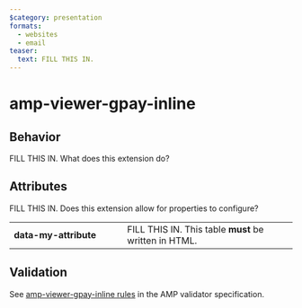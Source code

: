 ```yaml
---
$category: presentation
formats:
  - websites
  - email
teaser:
  text: FILL THIS IN.
---
```


<!--
Copyright 2019 The AMP HTML Authors. All Rights Reserved.

Licensed under the Apache License, Version 2.0 (the "License");
you may not use this file except in compliance with the License.
You may obtain a copy of the License at

      http://www.apache.org/licenses/LICENSE-2.0

Unless required by applicable law or agreed to in writing, software
distributed under the License is distributed on an "AS-IS" BASIS,
WITHOUT WARRANTIES OR CONDITIONS OF ANY KIND, either express or implied.
See the License for the specific language governing permissions and
limitations under the License.
-->

# amp-viewer-gpay-inline

## Behavior

FILL THIS IN. What does this extension do?

## Attributes

FILL THIS IN. Does this extension allow for properties to configure?

<table>
  <tr>
    <td width="40%"><strong>data-my-attribute</strong></td>
    <td>FILL THIS IN. This table <strong>must</strong> be written in HTML.</td>
  </tr>
</table>

## Validation

See [amp-viewer-gpay-inline rules](https://github.com/ampproject/amphtml/blob/master/extensions/amp-viewer-gpay-inline/validator-amp-viewer-gpay-inline.protoascii) in the AMP validator specification.
